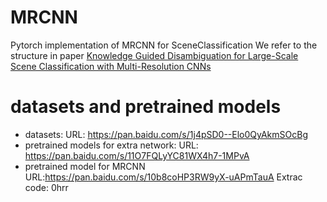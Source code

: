 # MRCNN
Pytorch implementation of MRCNN for SceneClassification
We refer to the structure in paper [Knowledge Guided Disambiguation for Large-Scale
Scene Classification with Multi-Resolution CNNs](https://arxiv.org/pdf/1610.01119.pdf)

# datasets and pretrained models
* datasets:
URL: https://pan.baidu.com/s/1j4pSD0--Elo0QyAkmSOcBg
* pretrained models for extra network:
URL: https://pan.baidu.com/s/11O7FQLyYC81WX4h7-1MPvA
* pretrained model for MRCNN 
URL:https://pan.baidu.com/s/10b8coHP3RW9yX-uAPmTauA Extrac code: 0hrr

